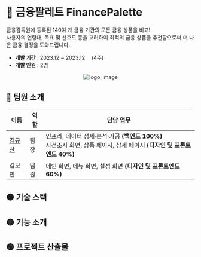 # 🎨 금융팔레트 FinancePalette
금융감독원에 등록된 140여 개 금융 기관의 모든 금융 상품을 비교! <br>
사용자의 연령대, 목표 및 선호도 등을 고려하여 최적의 금융 상품을 추천함으로써 더 나은 금융 결정을 도와드립니다.

- **개발 기간** : 2023.12 ~ 2023.12  (4주)
- **개발 인원** : 2명

<div align="center"> 
  
![logo_image](https://github.com/gyudol/finance-palette/assets/83599750/f7bfd116-fcbe-42f8-82cc-7e4fe3d6cc7a)
</div>

## 🔴 팀원 소개
<div align="center"> 
  
| 이름 | 역할 | 담당 업무 |
|------|------|----------------------------------------|
| [김규찬](https://github.com/gyudol) | 팀장 | 인프라, 데이터 정제·분석·가공 **(백엔드 100%)** <br> 사전조사 화면, 상품 페이지, 상세 페이지 **(디자인 및 프론트엔드 40%)**  |
| 김보민 | 팀원 | 메인 화면, 메뉴 화면, 설정 화면 **(디자인 및 프론트엔드 60%)**  |
</div>

## 🟠 기술 스택



## 🟡 기능 소개
<div align="center"> 


</div>

## 🟢 프로젝트 산출물
